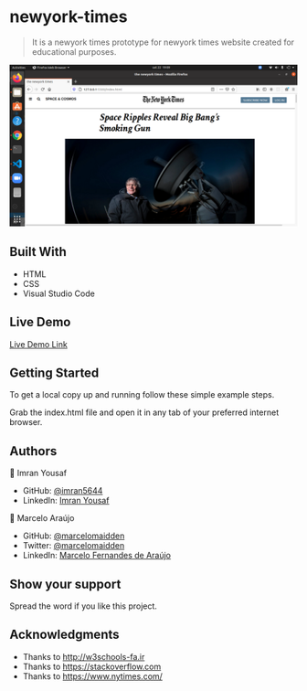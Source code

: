 # newyork-times

> It is a newyork times prototype for newyork times website created for educational purposes.

![screenshot](./images/screenshot.png)


## Built With

- HTML
- CSS
- Visual Studio Code

## Live Demo

[Live Demo Link](https://rawcdn.githack.com/marcelomaidden/newyorktimes_microverse/ba449f0225417094a581b948e8fa3d98b5addfbd/index.html)

## Getting Started

To get a local copy up and running follow these simple example steps.

Grab the index.html file and open it in any tab of your preferred internet browser.



## Authors

👤 Imran Yousaf

- GitHub: [@imran5644](https://github.com/imran5644)
- LinkedIn: [Imran Yousaf](https://www.linkedin.com/in/imran-yousaf-8777297b/)

👤 Marcelo Araújo

- GitHub: [@marcelomaidden](https://github.com/marcelomaidden)
- Twitter: [@marcelomaidden](https://twitter.com/marcelomaidden)
- LinkedIn: [Marcelo Fernandes de Araújo](https://www.linkedin.com/in/marcelo-fernandes-de-ara%C3%BAjo-56700a171/)



## Show your support

Spread the word if you like this project.

## Acknowledgments

- Thanks to http://w3schools-fa.ir
- Thanks to https://stackoverflow.com
- Thanks to https://www.nytimes.com/
